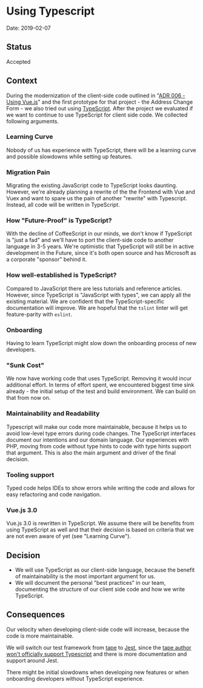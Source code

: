 # Using Typescript

Date: 2019-02-07

## Status

Accepted

## Context

During the modernization of the client-side code outlined in "[ADR 006 - Using Vue.js](006_Vue.js.md)" and the first prototype for that project - the Address Change Form - we also tried out using [TypeScript](https://www.typescriptlang.org/). After the project we evaluated if we want to continue to use TypeScript for client side code. We collected following arguments. 

### Learning Curve
Nobody of us has experience with TypeScript, there will be a learning curve and possible slowdowns while setting up features.

### Migration Pain
Migrating the existing JavaScript code to TypeScript looks daunting. However, we're already planning a rewrite of the the Frontend with Vue and Vuex and want to spare us the pain of another "rewrite" with Typescript. Instead, all code will be written in TypeScript.   

### How "Future-Proof" is TypeScript?
With the decline of CoffeeScript in our minds, we don't know if TypeScript is "just a fad" and we'll have to port the client-side code to another language in 3-5 years. We're optimistic that TypeScript will still be in active development in the Future, since it's both open source and has Microsoft as a corporate "sponsor" behind it. 

### How well-established is TypeScript?
Compared to JavaScript there are less tutorials and reference articles. However, since TypeScript is "JavaScript with types", we can apply all the existing material. We are confident that the TypeScript-specific documentation will improve. We are hopeful that the `tslint` linter will get feature-parity with `eslint`. 

### Onboarding
Having to learn TypeScript might slow down the onboarding process of new developers. 

### "Sunk Cost"
We now have working code that uses TypeScript. Removing it would incur additional effort. In terms of effort spent, we encountered biggest time sink already - the initial setup of the test and build environment. We can build on that from now on. 

### Maintainability and Readability
Typescript will make our code more maintainable, because it helps us to avoid low-level type errors during code changes. The TypeScript interfaces document our intentions and our domain language. Our experiences with PHP, moving from code without type hints to code with type hints support that argument. This is also the main argument and driver of the final decision.   

### Tooling support
Typed code helps IDEs to show errors while writing the code and allows for easy refactoring and code navigation.

### Vue.js 3.0
Vue.js 3.0 is rewritten in TypeScript. We assume there will be benefits from using TypeScript as well and that their decision is based on criteria that we are not even aware of yet (see "Learning Curve").

## Decision

* We will use TypeScript as our client-side language, because the benefit of maintainability is the most important argument for us.
* We will document the personal "best practices" in our team, documenting the structure of our client side code and how we write TypeScript.

## Consequences

Our velocity when developing client-side code will increase, because the code is more maintainable.

We will switch our test framework from [tape](https://github.com/substack/tape) to [Jest](https://jestjs.io/), since the [tape author won't officially support Typescript](https://github.com/substack/tape/issues/353) and there is more documentation and support around Jest.

There might be initial slowdowns when developing new features or when onboarding developers without TypeScript experience.
